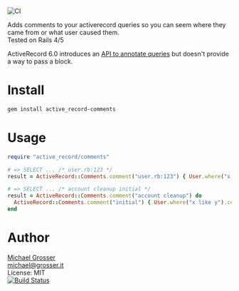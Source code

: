 ![CI](https://github.com/grosser/active_record-comments/workflows/CI/badge.svg)

Adds comments to your activerecord queries so you can seem where they came from or what user caused them.<br/>
Tested on Rails 4/5

ActiveRecord 6.0 introduces an [API to annotate queries](https://api.rubyonrails.org/classes/ActiveRecord/QueryMethods.html#method-i-annotate) 
but doesn't provide a way to pass a block.

Install
=======

```bash
gem install active_record-comments
```

Usage
=====

```ruby
require "active_record/comments"

# => SELECT ... /* user.rb:123 */
result = ActiveRecord::Comments.comment("user.rb:123") { User.where("x like y").count }

# => SELECT ... /* account cleanup initial */
result = ActiveRecord::Comments.comment("account cleanup") do
  ActiveRecord::Comments.comment("initial") { User.where("x like y").count }
end
```

Author
======
[Michael Grosser](https://grosser.it)<br/>
michael@grosser.it<br/>
License: MIT<br/>
[![Build Status](https://github.com/grosser/active_record-comments/workflows/CI/badge.svg)](https://github.com/grosser/active_record-comments/actions?query=workflow%3ACI)
